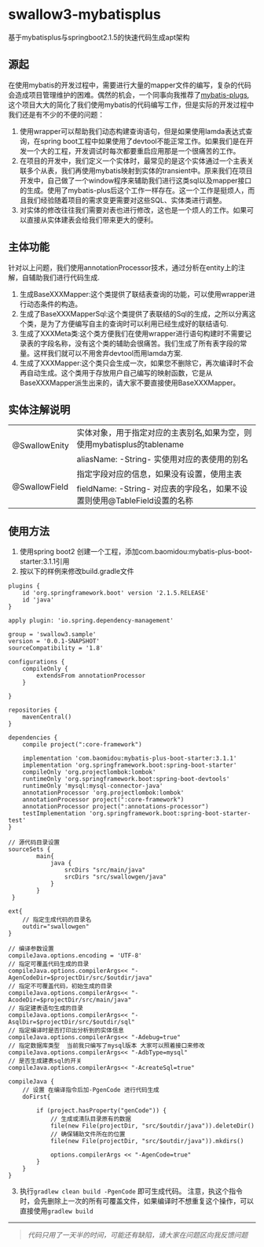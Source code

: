 # swallow3-mybatisplus
基于mybatisplus与springboot2.1.5的快速代码生成apt架构

## 源起
在使用mybatis的开发过程中，需要进行大量的mapper文件的编写，复杂的代码会造成项目管理维护的困难。偶然的机会，一个同事向我推荐了[mybatis-plugs](https://mp.baomidou.com/),这个项目大大的简化了我们使用mybatis的代码编写工作，但是实际的开发过程中我们还是有不少的不便的问题：
1. 使用wrapper可以帮助我们动态构建查询语句，但是如果使用lamda表达式查询，在spring boot工程中如果使用了devtool不能正常工作。如果我们是在开发一个大的工程，开发调试时每次都要重启应用那是一个很痛苦的工作。
2. 在项目的开发中，我们定义一个实体时，最常见的是这个实体通过一个主表关联多个从表，我们再使用mybatis映射到实体的transient中。原来我们在项目开发中，自己做了一个window程序来辅助我们进行这类sql以及mapper接口的生成。使用了mybatis-plus后这个工作一样存在。这一个工作是挺烦人，而且我们经验随着项目的需求变更需要对这些SQL、实体类进行调整。
3. 对实体的修改往往我们需要对表也进行修改，这也是一个烦人的工作。如果可以直接从实体建表会给我们带来更大的便利。

## 主体功能
针对以上问题，我们使用annotationProcessor技术，通过分析在entity上的注解，自辅助我们进行代码生成.
1. 生成BaseXXXMapper:这个类提供了联结表查询的功能，可以使用wrapper进行动态条件的构造。
2. 生成了BaseXXXMapperSql:这个类提供了表联结的Sql的生成，之所以分离这个类，是为了方便编写自主的查询时可以利用已经生成好的联结语句.
3. 生成了XXXMeta类:这个类方便我们在使用wrapper进行语句构建时不需要记录表的字段名称，没有这个类的辅助会很痛苦。我们生成了所有表字段的常量。这样我们就可以不用舍弃devtool而用lamda方案.
4. 生成了XXXMapper:这个类只会生成一次，如果您不删除它，再次编译时不会再自动生成。这个类用于存放用户自己编写的映射函数，它是从BaseXXXMapper派生出来的，请大家不要直接使用BaseXXXMapper。

## 实体注解说明
<table>
<tr>
	<td rowspan="2">
		@SwallowEnity
	</td>
	<td>
		实体对象，用于指定对应的主表别名,如果为空，则使用mybatisplus的tablename
	</td>
</tr>
<tr>
	<td>aliasName:  -String- 实使用对应的表使用的别名</td>
</tr>
<tr>
	<td rowspan="2">
		@SwallowField
	</td>
	<td>
		指定字段对应的信息，如果没有设置，使用主表
	</td>
</tr>
<tr>
	<td>fieldName:  -String- 对应表的字段名，如果不设置则使用@TableField设置的名称</td>
</tr>
</table>

## 使用方法
1. 使用spring boot2 创建一个工程，添加com.baomidou:mybatis-plus-boot-starter:3.1.1引用
2. 按以下的样例来修改build.gradle文件
```
plugins {
	id 'org.springframework.boot' version '2.1.5.RELEASE'
	id 'java'
}

apply plugin: 'io.spring.dependency-management'

group = 'swallow3.sample'
version = '0.0.1-SNAPSHOT'
sourceCompatibility = '1.8'

configurations {
	compileOnly {
		extendsFrom annotationProcessor
	}
	
}

repositories {
	mavenCentral()
}

dependencies {
	compile project(":core-framework")
	 
	implementation 'com.baomidou:mybatis-plus-boot-starter:3.1.1'
	implementation 'org.springframework.boot:spring-boot-starter'
	compileOnly 'org.projectlombok:lombok'
	runtimeOnly 'org.springframework.boot:spring-boot-devtools'
	runtimeOnly 'mysql:mysql-connector-java'
	annotationProcessor 'org.projectlombok:lombok'
	annotationProcessor project(":core-framework")
	annotationProcessor project(":annotations-processor")
	testImplementation 'org.springframework.boot:spring-boot-starter-test'
}

// 源代码目录设置
sourceSets {
        main{
            java {
                srcDirs "src/main/java"
				srcDirs "src/swallowgen/java"            
            }
        }
 }

ext{
    // 指定生成代码的目录名
	outdir="swallowgen"
}

// 编译参数设置
compileJava.options.encoding = 'UTF-8'
// 指定可覆盖代码生成的目录
compileJava.options.compilerArgs<< "-AgenCodeDir=$projectDir/src/$outdir/java"
// 指定不可覆盖代码，初始生成的目录
compileJava.options.compilerArgs<< "-AcodeDir=$projectDir/src/main/java"
// 指定建表语句生成的目录
compileJava.options.compilerArgs<< "-AsqlDir=$projectDir/src/$outdir/sql"
// 指定编译时是否打印出分析到的实体信息
compileJava.options.compilerArgs<< "-Adebug=true"
// 指定数据库类型  当前我只编写了mysql版本 大家可以照着接口来修改
compileJava.options.compilerArgs<< "-AdbType=mysql"
// 是否生成建表sql的开关
compileJava.options.compilerArgs<< "-AcreateSql=true"

compileJava {	
	// 设置 在编译指令后加-PgenCode 进行代码生成
	doFirst{

		if (project.hasProperty("genCode")) {	
			// 生成或清队目录原有的数据
			file(new File(projectDir, "src/$outdir/java")).deleteDir()
			// 确保辅助文件所在的位置
			file(new File(projectDir, "src/$outdir/java")).mkdirs()	

			options.compilerArgs << "-AgenCode=true"
		}
	}
}

```
3. 执行`gradlew clean build -PgenCode` 即可生成代码。 注意，执这个指令时，会先删除上一次的所有可覆盖文件，如果编译时不想重复这个操作，可以直接使用`gradlew build`

---
>*代码只用了一天半的时间，可能还有缺陷，请大家在问题区向我反馈问题*